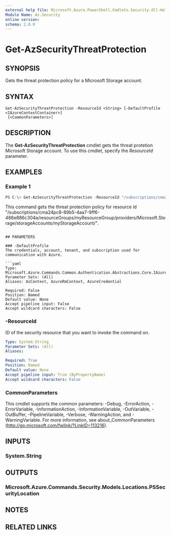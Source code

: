 ```yaml
---
external help file: Microsoft.Azure.PowerShell.Cmdlets.Security.dll-Help.xml
Module Name: Az.Security
online version:
schema: 2.0.0
---
```


# Get-AzSecurityThreatProtection

## SYNOPSIS
Gets the threat protection policy for a Microsoft Storage account.

## SYNTAX

```
Get-AzSecurityThreatProtection -ResourceId <String> [-DefaultProfile <IAzureContextContainer>]
 [<CommonParameters>]
```

## DESCRIPTION
The **Get-AzSecurityThreatProtection** cmdlet gets the threat protetion Microsoft Storage account.
To use this cmdlet, specify the *ResourceId* parameter.


## EXAMPLES

### Example 1
```powershell
PS C:\> Get-AzSecurityThreatProtection -ResourceId "/subscriptions/cma24pc8-89b5-4aa7-9ff6-486e886c304a/resourceGroups/myResourceGroup/providers/Microsoft.Storage/storageAccounts/myStorageAccount/"
```

This command gets the threat protection policy for resource id "/subscriptions/cma24pc8-89b5-4aa7-9ff6-486e886c304a/resourceGroups/myResourceGroup/providers/Microsoft.Storage/storageAccounts/myStorageAccount/".
```

## PARAMETERS

### -DefaultProfile
The credentials, account, tenant, and subscription used for communication with Azure.

```yaml
Type: Microsoft.Azure.Commands.Common.Authentication.Abstractions.Core.IAzureContextContainer
Parameter Sets: (All)
Aliases: AzContext, AzureRmContext, AzureCredential

Required: False
Position: Named
Default value: None
Accept pipeline input: False
Accept wildcard characters: False
```

### -ResourceId
ID of the security resource that you want to invoke the command on.

```yaml
Type: System.String
Parameter Sets: (All)
Aliases:

Required: True
Position: Named
Default value: None
Accept pipeline input: True (ByPropertyName)
Accept wildcard characters: False
```

### CommonParameters
This cmdlet supports the common parameters: -Debug, -ErrorAction, -ErrorVariable, -InformationAction, -InformationVariable, -OutVariable, -OutBuffer, -PipelineVariable, -Verbose, -WarningAction, and -WarningVariable. For more information, see about_CommonParameters (http://go.microsoft.com/fwlink/?LinkID=113216).

## INPUTS

### System.String

## OUTPUTS

### Microsoft.Azure.Commands.Security.Models.Locations.PSSecurityLocation

## NOTES

## RELATED LINKS

